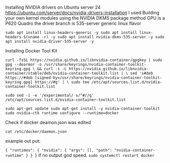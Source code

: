 Installing NVIDIA drivers on Ubuntu server 24
https://ubuntu.com/server/docs/nvidia-drivers-installation
I used Building your own kernel modules using the NVIDIA DKMS package method
GPU is a P620 Quadro the driver branch is 535-server generic linux flavor

`sudo apt install linux-headers-generic -y
sudo apt install linux-headers-$(uname -r) -y
sudo apt install nvidia-dkms-535-server -y
sudo apt install nvidia-driver-535-server -y`


Installing Docker Tool Kit

`curl -fsSL https://nvidia.github.io/libnvidia-container/gpgkey | sudo gpg --dearmor -o /usr/share/keyrings/nvidia-container-toolkit-keyring.gpg \
  && curl -s -L https://nvidia.github.io/libnvidia-container/stable/deb/nvidia-container-toolkit.list | \
    sed 's#deb https://#deb [signed-by=/usr/share/keyrings/nvidia-container-toolkit-keyring.gpg] https://#g' | \
    sudo tee /etc/apt/sources.list.d/nvidia-container-toolkit.list`

`sudo sed -i -e '/experimental/ s/^#//g' /etc/apt/sources.list.d/nvidia-container-toolkit.list`

`sudo apt-get update
sudo apt-get install -y nvidia-container-toolkit
sudo nvidia-ctk runtime configure --runtime=docker`

Check if docker deamon.json was edited

`cat /etc/docker/daemon.json`

example out put:

`{
    "runtimes": {
        "nvidia": {
            "args": [],
            "path": "nvidia-container-runtime"
        }
    }
}`
if no output god speed.
`sudo systemctl restart docker`



